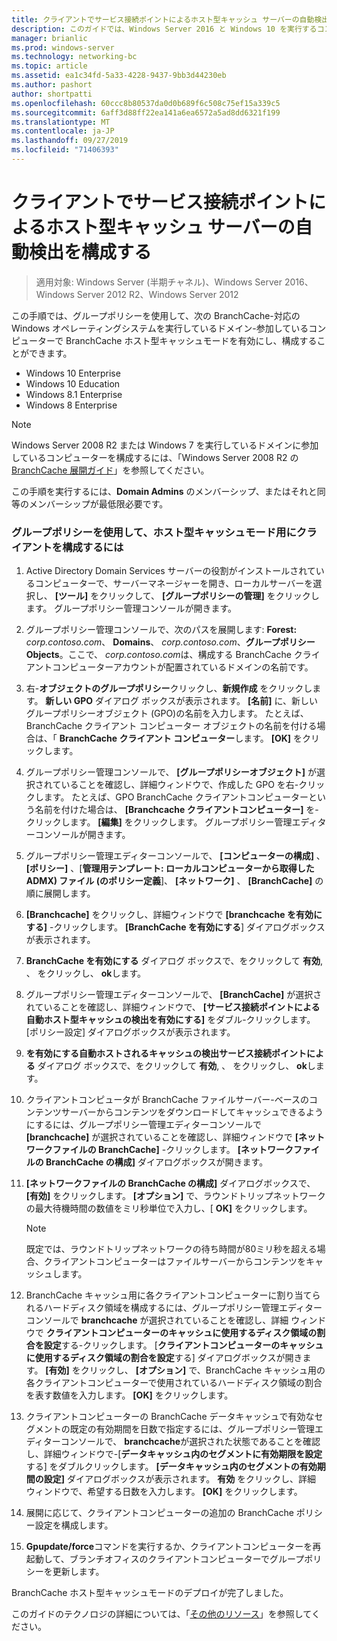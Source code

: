 ```yaml
---
title: クライアントでサービス接続ポイントによるホスト型キャッシュ サーバーの自動検出を構成する
description: このガイドでは、Windows Server 2016 と Windows 10 を実行するコンピューターに、ホスト型キャッシュモードで BranchCache を展開する手順について説明します。
manager: brianlic
ms.prod: windows-server
ms.technology: networking-bc
ms.topic: article
ms.assetid: ea1c34fd-5a33-4228-9437-9bb3d44230eb
ms.author: pashort
author: shortpatti
ms.openlocfilehash: 60ccc8b80537da0d0b689f6c508c75ef15a339c5
ms.sourcegitcommit: 6aff3d88ff22ea141a6ea6572a5ad8dd6321f199
ms.translationtype: MT
ms.contentlocale: ja-JP
ms.lasthandoff: 09/27/2019
ms.locfileid: "71406393"
---
```

#  <a name="configure-client-automatic-hosted-cache-discovery-by-service-connection-point"></a>クライアントでサービス接続ポイントによるホスト型キャッシュ サーバーの自動検出を構成する

>適用対象: Windows Server (半期チャネル)、Windows Server 2016、Windows Server 2012 R2、Windows Server 2012

この手順では、グループポリシーを使用して、次の BranchCache\-対応の Windows オペレーティングシステムを実行しているドメイン\-参加しているコンピューターで BranchCache ホスト型キャッシュモードを有効にし、構成することができます。

- Windows 10 Enterprise
- Windows 10 Education
- Windows 8.1 Enterprise
- Windows 8 Enterprise

> [!NOTE]  
> Windows Server 2008 R2 または Windows 7 を実行しているドメインに参加しているコンピューターを構成するには、「Windows Server 2008 R2 の[BranchCache 展開ガイド](https://technet.microsoft.com/library/ee649232.aspx)」を参照してください。

この手順を実行するには、**Domain Admins** のメンバーシップ、またはそれと同等のメンバーシップが最低限必要です。

### <a name="to-use-group-policy-to-configure-clients-for-hosted-cache-mode"></a>グループポリシーを使用して、ホスト型キャッシュモード用にクライアントを構成するには

1. Active Directory Domain Services サーバーの役割がインストールされているコンピューターで、サーバーマネージャーを開き、ローカルサーバーを選択し、 **[ツール]** をクリックして、 **[グループポリシーの管理]** をクリックします。 グループポリシー管理コンソールが開きます。

2. グループポリシー管理コンソールで、次のパスを展開します: **Forest:** *corp.contoso.com*、 **Domains**、 *corp.contoso.com*、**グループポリシー Objects**。ここで、 *corp.contoso.com*は、構成する BranchCache クライアントコンピューターアカウントが配置されているドメインの名前です。

3. 右\-**オブジェクトのグループポリシー**クリックし、**新規作成** をクリックします。 **新しい GPO**  ダイアログ ボックスが表示されます。 **[名前]** に、新しいグループポリシーオブジェクト \(GPO\)の名前を入力します。 たとえば、BranchCache クライアント コンピューター オブジェクトの名前を付ける場合は、「 **BranchCache クライアント コンピューター**します。 **[OK]** をクリックします。

4. グループポリシー管理コンソールで、 **[グループポリシーオブジェクト]** が選択されていることを確認し、詳細ウィンドウで、作成した GPO を右\-クリックします。 たとえば、GPO BranchCache クライアントコンピューターという名前を付けた場合は、 **[Branchcache クライアントコンピューター]** を\-クリックします。 **[編集]** をクリックします。 グループポリシー管理エディターコンソールが開きます。

5. グループポリシー管理エディターコンソールで、 **[コンピューターの構成]** 、 **[ポリシー]** 、[**管理用テンプレート: ローカルコンピューターから取得した ADMX\) ファイル \(のポリシー定義**]、 **[ネットワーク]** 、 **[BranchCache]** の順に展開します。

6. **[Branchcache]** をクリックし、詳細ウィンドウで **[branchcache を有効にする]** \-クリックします。 **[BranchCache を有効にする**] ダイアログボックスが表示されます。
  
7.  **BranchCache を有効にする** ダイアログ ボックスで、をクリックして **有効**, 、 をクリックし、 **ok**します。

8. グループポリシー管理エディターコンソールで、 **[BranchCache]** が選択されていることを確認し、詳細ウィンドウで、 **[サービス接続ポイントによる自動ホスト型キャッシュの検出を有効にする]** をダブル\-クリックします。 [ポリシー設定] ダイアログボックスが表示されます。

9. **を有効にする自動ホストされるキャッシュの検出サービス接続ポイントによる** ダイアログ ボックスで、をクリックして **有効**, 、 をクリックし、 **ok**します。

10. クライアントコンピュータが BranchCache ファイルサーバー\-ベースのコンテンツサーバーからコンテンツをダウンロードしてキャッシュできるようにするには、グループポリシー管理エディターコンソールで **[branchcache]** が選択されていることを確認し、詳細ウィンドウで **[ネットワークファイルの BranchCache]** \-クリックします。 **[ネットワークファイルの BranchCache の構成]** ダイアログボックスが開きます。 
11. **[ネットワークファイルの BranchCache の構成]** ダイアログボックスで、 **[有効]** をクリックします。 **[オプション]** で、ラウンドトリップネットワークの最大待機時間の数値をミリ秒単位で入力し、[ **OK]** をクリックします。
  
    > [!NOTE]
    > 既定では、ラウンドトリップネットワークの待ち時間が80ミリ秒を超える場合、クライアントコンピューターはファイルサーバーからコンテンツをキャッシュします。
  
12. BranchCache キャッシュ用に各クライアントコンピューターに割り当てられるハードディスク領域を構成するには、グループポリシー管理エディターコンソールで **branchcache** が選択されていることを確認し、詳細 ウィンドウで **クライアントコンピューターのキャッシュに使用するディスク領域の割合を設定**する\-クリックします。 [**クライアントコンピューターのキャッシュに使用するディスク領域の割合を設定**する] ダイアログボックスが開きます。 **[有効]** をクリックし、 **[オプション]** で、BranchCache キャッシュ用の各クライアントコンピューターで使用されているハードディスク領域の割合を表す数値を入力します。 **[OK]** をクリックします。

13. クライアントコンピューターの BranchCache データキャッシュで有効なセグメントの既定の有効期間を日数で指定するには、グループポリシー管理エディターコンソールで、 **branchcache**が選択された状態であることを確認し、詳細ウィンドウで\-[**データキャッシュ内のセグメントに有効期限を設定**する] をダブルクリックします。 **[データキャッシュ内のセグメントの有効期間の設定]** ダイアログボックスが表示されます。 **有効** をクリックし、詳細 ウィンドウで、希望する日数を入力します。 **[OK]** をクリックします。

14. 展開に応じて、クライアントコンピューターの追加の BranchCache ポリシー設定を構成します。

15. **Gpupdate/force**コマンドを実行するか、クライアントコンピューターを再起動して、ブランチオフィスのクライアントコンピューターでグループポリシーを更新します。

BranchCache ホスト型キャッシュモードのデプロイが完了しました。

このガイドのテクノロジの詳細については、「[その他のリソース](11-Bc-Hcm-additional-resources.md)」を参照してください。